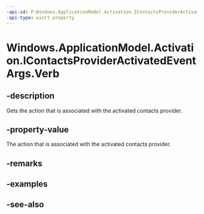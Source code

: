 ----api-id: P:Windows.ApplicationModel.Activation.IContactsProviderActivatedEventArgs.Verb
-api-type: winrt property
---<!-- Property syntaxpublic string Verb { get; }--># Windows.ApplicationModel.Activation.IContactsProviderActivatedEventArgs.Verb## -descriptionGets the action that is associated with the activated contacts provider.## -property-valueThe action that is associated with the activated contacts provider.## -remarks## -examples## -see-also